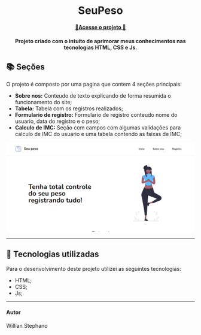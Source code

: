 <h1 align="center">
  <br>SeuPeso
</h1>

<p align="center">
  <a href="https://willianstephano.github.io/Seu-Peso/">
    <b>🚀Acesse o projeto 🚀</b>
  </a>
  

<h4 align="center">
  Projeto criado com o intuito de aprimorar meus conhecimentos nas tecnologias HTML, CSS e Js.
</h4>



## 📚 Seções
O projeto é composto por uma pagina que contem 4 seções principais:

- **Sobre nos:** Conteudo de texto explicando de forma resumida o funcionamento do site;
- **Tabela:** Tabela com os registros realizados;
- **Formulario de registro:** Formulario de registro conteudo nome do usuario, data do registro e o peso;
- **Calculo de IMC:** Seção com campos com algumas validações para calculo de IMC do usuario e uma tabela contendo as faixas de IMC;


<img src="Conteudo/previa-img.PNG" alt="Imagem de pré-visualização da pagina">

---

## 💼 Tecnologias utilizadas
Para o desenvolvimento deste projeto utilizei as seguintes tecnologias:

- HTML;
- CSS;
- Js;
---

#### Autor
Willian Stephano
